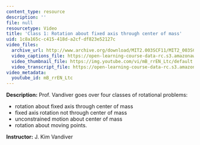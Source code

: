```yaml
---
content_type: resource
description: ''
file: null
resourcetype: Video
title: 'Class 1: Rotation about fixed axis through center of mass'
uid: 1c8a165c-c415-418d-a2cf-df823e52127c
video_files:
  archive_url: http://www.archive.org/download/MIT2.003SCF11/MIT2_003SCF11_lec12_300k.mp4
  video_captions_file: https://open-learning-course-data-rc.s3.amazonaws.com/2-003sc-engineering-dynamics-fall-2011/f9469b655ac15da496e789d57c18ee63_mB_rrEN_Ltc.vtt
  video_thumbnail_file: https://img.youtube.com/vi/mB_rrEN_Ltc/default.jpg
  video_transcript_file: https://open-learning-course-data-rc.s3.amazonaws.com/2-003sc-engineering-dynamics-fall-2011/bdbc0092d6f72d4814ffe31bb1d9754e_mB_rrEN_Ltc.pdf
video_metadata:
  youtube_id: mB_rrEN_Ltc
---
```


**Description:** Prof. Vandiver goes over four classes of rotational problems:

*   rotation about fixed axis through center of mass
*   fixed axis rotation not through center of mass
*   unconstrained motion about center of mass
*   rotation about moving points.

**Instructor:** J. Kim Vandiver